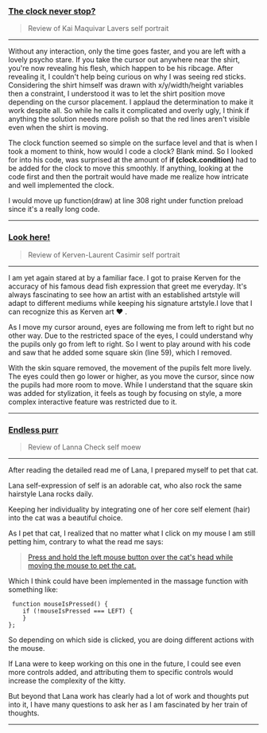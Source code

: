 ### [The clock never stop?](https://kaim-bit.github.io/cart253/topics/art-jam/template-p5-project/)
>Review of Kai Maquivar Lavers self portrait
___

Without any interaction, only the time goes faster, and you are left with a lovely psycho stare. If you take the cursor out anywhere near the shirt, you're now revealing his flesh, which happen to be his ribcage. After revealing it, I couldn't help being curious on why I was seeing red sticks.
Considering the shirt himself was drawn with x/y/width/height variables then a constraint, I understood it was to let the shirt position move depending on the cursor placement.
I applaud the determination to make it work despite all.
So while he calls it complicated and overly ugly, I think if anything the solution needs more polish so that the red lines aren't visible even when the shirt is moving.

The clock function seemed so simple on the surface level and that is when I took a moment to think, how would I code a clock? Blank mind.
So I looked for into his code, was surprised at the amount of **if (clock.condition)** had to be added for the clock to move this smoothly. If anything, looking at the code first and then the portrait would have made me realize how intricate and well implemented the clock.

I would move up function(draw) at line 308 right under function preload since it's a really long code.


____

### [Look here!](https://yatsukki.github.io/cart253/topic/art-jam/)
>Review of Kerven-Laurent Casimir self portrait
___
<p>I am yet again stared at by a familiar face. I got to praise Kerven for the accuracy of his famous dead fish expression that greet me everyday.  It's always fascinating to see how an artist with an established artstyle will adapt to different mediums while keeping his signature artstyle.I love that I can recognize this as Kerven art ♥️ .</p>
<p>As I move my cursor around, eyes are following me from left to right but no other way. Due to the restricted space of the eyes, I could understand why the pupils only go from left to right. So I went to play around with his code and saw that he added some square skin (line 59), which I removed.</p>
<p>With the skin square removed, the movement of the pupils felt more lively. The eyes could then go lower or higher, as you move the cursor, since now the pupils had more room to move.
While I understand that the square skin was added for stylization, it feels as tough by focusing on style, a more complex interactive feature was restricted due to it.</p>

___

### [Endless purr](https://lannacheck-ops.github.io/cart253/art-jam/template-p5-project/)
>Review of Lanna Check self moew
___
<p>After reading the detailed read me of Lana, I prepared myself to pet that cat.</p>
<p>Lana self-expression of self is an adorable cat, who also rock the same hairstyle Lana rocks daily.</p>
<p>Keeping her individuality by integrating one of her core self element (hair) into the cat was a beautiful choice.</p>

As I pet that cat, I realized that no matter what I click on my mouse I am still petting him, contrary to what the read me says:


>[Press and hold the left mouse button over the cat's head while moving the mouse to pet the cat.](https://github.com/lannacheck-ops/cart253/tree/main/art-jam/template-p5-project#controls)



Which I think could have been implemented in the massage function with something like:
```
 function mouseIsPressed() {
    if (!mouseIsPressed === LEFT) {
    }
};
```

So depending on which side is clicked, you are doing different actions with the mouse. 
<p>If Lana were to keep working on this one in the future, I could see even more controls added, and attributing them to specific controls would increase the complexity of the kitty.</p>
<p>But beyond that Lana work has clearly had a lot of work and thoughts put into it, I have many questions to ask her as I am fascinated by her train of thoughts.</p>

___

